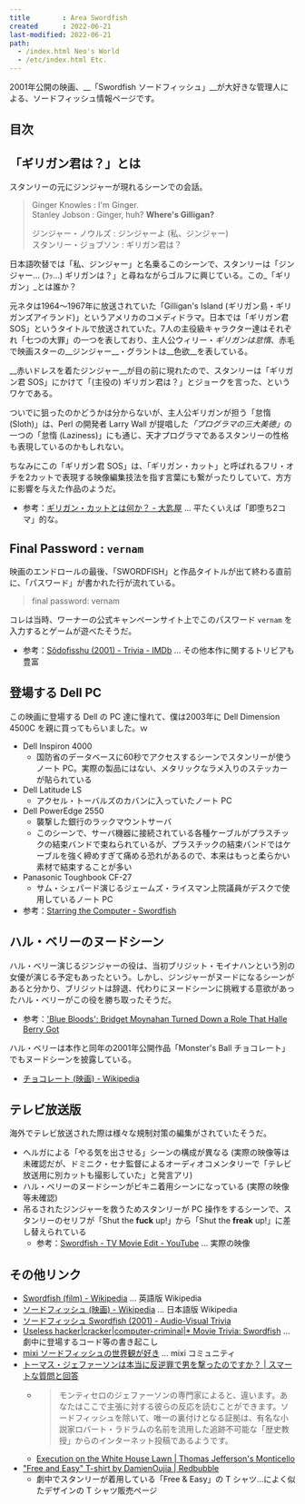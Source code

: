 ```yaml
---
title        : Area Swordfish
created      : 2022-06-21
last-modified: 2022-06-21
path:
  - /index.html Neo's World
  - /etc/index.html Etc.
---
```


2001年公開の映画、__「Swordfish ソードフィッシュ」__が大好きな管理人による、ソードフィッシュ情報ページです。


## 目次


## 「ギリガン君は？」とは

スタンリーの元にジンジャーが現れるシーンでの会話。

> Ginger Knowles : I'm Ginger.  
> Stanley Jobson : Ginger, huh? __Where's Gilligan?__
> 
> ジンジャー・ノウルズ : ジンジャーよ (私、ジンジャー)  
> スタンリー・ジョブソン : ギリガン君は？

日本語吹替では「私、ジンジャー」と名乗るこのシーンで、スタンリーは「ジンジャー… (ﾌｯ…) ギリガンは？」と尋ねながらゴルフに興じている。この_「ギリガン」_とは誰か？

元ネタは1964～1967年に放送されていた「Gilligan's Island (ギリガン島・ギリガンズアイランド)」というアメリカのコメディドラマ。日本では「ギリガン君 SOS」というタイトルで放送されていた。7人の主役級キャラクター達はそれぞれ「七つの大罪」の一つを表しており、主人公ウィリー・_ギリガンは怠惰_、赤毛で映画スターの__ジンジャー__・グラントは__色欲__を表している。

__赤いドレスを着たジンジャー__が目の前に現れたので、スタンリーは「ギリガン君 SOS」にかけて「(主役の) ギリガン君は？」とジョークを言った、というワケである。

ついでに狙ったのかどうかは分からないが、主人公ギリガンが担う「怠惰 (Sloth)」は、Perl の開発者 Larry Wall が提唱した<dfn title="怠惰 (Laziness)、短気 (Impatience)、傲慢 (Hubris)">「プログラマの三大美徳」</dfn>の一つの「怠惰 (Laziness)」にも通じ、天才プログラマであるスタンリーの性格も表現しているのかもしれない。

ちなみにこの「ギリガン君 SOS」は、「ギリガン・カット」と呼ばれるフリ・オチを2カットで表現する映像編集技法を指す言葉にも繋がったりしていて、方方に影響を与えた作品のようだ。

- 参考：[ギリガン・カットとは何か？ - 大匙屋](http://sajiya.blog89.fc2.com/blog-entry-717.html) … 平たくいえば「即堕ち2コマ」的な。


## Final Password : `vernam`

映画のエンドロールの最後、「SWORDFISH」と作品タイトルが出て終わる直前に、「パスワード」が書かれた行が流れている。

> final password: vernam

コレは当時、ワーナーの公式キャンペーンサイト上でこのパスワード `vernam` を入力するとゲームが遊べたそうだ。

- 参考：[Sôdofisshu (2001) - Trivia - IMDb](https://www.imdb.com/title/tt0244244/trivia) … その他本作に関するトリビアも豊富


## 登場する Dell PC

この映画に登場する Dell の PC 達に憧れて、僕は2003年に Dell Dimension 4500C を親に買ってもらいました。ｗ

- Dell Inspiron 4000
  - 国防省のデータベースに60秒でアクセスするシーンでスタンリーが使うノート PC。実際の製品にはない、メタリックなラメ入りのステッカーが貼られている
- Dell Latitude LS
  - アクセル・トーバルズのカバンに入っていたノート PC
- Dell PowerEdge 2550
  - 襲撃した銀行のラックマウントサーバ
  - このシーンで、サーバ機器に接続されている各種ケーブルがプラスチックの結束バンドで束ねられているが、プラスチックの結束バンドではケーブルを強く締めすぎて痛める恐れがあるので、本来はもっと柔らかい素材で結束することが多い
- Panasonic Toughbook CF-27
  - サム・シェパード演じるジェームズ・ライスマン上院議員がデスクで使用しているノート PC
- 参考：[Starring the Computer - Swordfish](https://www.starringthecomputer.com/feature.html?f=1131)


## ハル・ベリーのヌードシーン

ハル・ベリー演じるジンジャーの役は、当初ブリジット・モイナハンという別の女優が演じる予定もあったという。しかし、ジンジャーがヌードになるシーンがあると分かり、ブリジットは辞退、代わりにヌードシーンに挑戦する意欲があったハル・ベリーがこの役を勝ち取ったそうだ。

- 参考：['Blue Bloods': Bridget Moynahan Turned Down a Role That Halle Berry Got](https://outsider.com/entertainment/blue-bloods-star-bridget-moynahan-once-turned-down-major-film-role-went-halle-berry/)

ハル・ベリーは本作と同年の2001年公開作品「Monster's Ball チョコレート」でもヌードシーンを披露している。

- [チョコレート (映画) - Wikipedia](https://ja.wikipedia.org/wiki/%E3%83%81%E3%83%A7%E3%82%B3%E3%83%AC%E3%83%BC%E3%83%88_(%E6%98%A0%E7%94%BB))


## テレビ放送版

海外でテレビ放送された際は様々な規制対策の編集がされていたそうだ。

- ヘルガによる「やる気を出させる」シーンの構成が異なる (実際の映像等は未確認だが、ドミニク・セナ監督によるオーディオコメンタリーで「テレビ放送用に別カットも撮影していた」と発言アリ)
- ハル・ベリーのヌードシーンがビキニ着用シーンになっている (実際の映像等未確認)
- 吊るされたジンジャーを救うためスタンリーが PC 操作をするシーンで、スタンリーのセリフが「Shut the __fuck__ up!」から「Shut the __freak__ up!」に差し替えられている
  - 参考：[Swordfish - TV Movie Edit - YouTube](https://www.youtube.com/watch?v=b-bpNX8qPro) … 実際の映像


## その他リンク

- [Swordfish (film) - Wikipedia](https://en.wikipedia.org/wiki/Swordfish_(film)) … 英語版 Wikipedia
- [ソードフィッシュ (映画) - Wikipedia](https://ja.wikipedia.org/wiki/%E3%82%BD%E3%83%BC%E3%83%89%E3%83%95%E3%82%A3%E3%83%83%E3%82%B7%E3%83%A5_(%E6%98%A0%E7%94%BB)) … 日本語版 Wikipedia
- [ソードフィッシュ Swordfish (2001) - Audio-Visual Trivia](https://www.audio-visual-trivia.com/2005/04/swordfish/)
- [Useless hacker|cracker|computer-criminal|* Movie Trivia: Swordfish](http://mike.passwall.com/uselesstrivia/swordfish.html) … 劇中に登場するコード等の書き起こし
- [mixi ソードフィッシュの世界観が好き](https://mixi.jp/view_community.pl?id=45712) … mixi コミュニティ
- [トーマス・ジェファーソンは本当に反逆罪で男を撃ったのですか？ | スマートな質問と回答](https://qaja.xtool.best/movies/ask/789141/)
  - > モンティセロのジェファーソンの専門家によると、違います。あなたはここで主張に対する彼らの反応を読むことができます。ソードフィッシュを除いて、唯一の裏付けとなる証拠は、有名な小説家ロバート・ラドラムの名前を流用した追跡不可能な「歴史教授」からのインターネット投稿であるようです。
  - [Execution on the White House Lawn | Thomas Jefferson's Monticello](https://www.monticello.org/site/research-and-collections/execution-white-house-lawn)
- ["Free and Easy" T-shirt by DamienOujia | Redbubble](https://www.redbubble.com/i/t-shirt/Free-and-Easy-by-DamienOujia/9118325.88ZX2)
  - 劇中でスタンリーが着用している「Free & Easy」の T シャツ…によく似たデザインの T シャツ販売ページ
